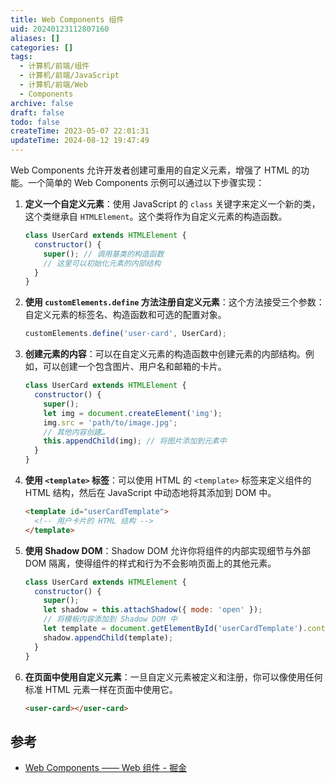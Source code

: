 ```yaml
---
title: Web Components 组件
uid: 20240123112807160
aliases: []
categories: []
tags:
  - 计算机/前端/组件
  - 计算机/前端/JavaScript
  - 计算机/前端/Web
  - Components
archive: false
draft: false
todo: false
createTime: 2023-05-07 22:01:31
updateTime: 2024-08-12 19:47:49
---
```


Web Components 允许开发者创建可重用的自定义元素，增强了 HTML 的功能。一个简单的 Web Components 示例可以通过以下步骤实现：

1. **定义一个自定义元素**：使用 JavaScript 的 `class` 关键字来定义一个新的类，这个类继承自 `HTMLElement`。这个类将作为自定义元素的构造函数。

   ```javascript
   class UserCard extends HTMLElement {
     constructor() {
       super(); // 调用基类的构造函数
       // 这里可以初始化元素的内部结构
     }
   }
   ```

2. **使用 `customElements.define` 方法注册自定义元素**：这个方法接受三个参数：自定义元素的标签名、构造函数和可选的配置对象。

   ```javascript
   customElements.define('user-card', UserCard);
   ```

3. **创建元素的内容**：可以在自定义元素的构造函数中创建元素的内部结构。例如，可以创建一个包含图片、用户名和邮箱的卡片。

   ```javascript
   class UserCard extends HTMLElement {
     constructor() {
       super();
       let img = document.createElement('img');
       img.src = 'path/to/image.jpg';
       // 其他内容创建…
       this.appendChild(img); // 将图片添加到元素中
     }
   }
   ```

4. **使用 `<template>` 标签**：可以使用 HTML 的 `<template>` 标签来定义组件的 HTML 结构，然后在 JavaScript 中动态地将其添加到 DOM 中。

   ```html
   <template id="userCardTemplate">
     <!-- 用户卡片的 HTML 结构 -->
   </template>
   ```

5. **使用 Shadow DOM**：Shadow DOM 允许你将组件的内部实现细节与外部 DOM 隔离，使得组件的样式和行为不会影响页面上的其他元素。

   ```javascript
   class UserCard extends HTMLElement {
     constructor() {
       super();
       let shadow = this.attachShadow({ mode: 'open' });
       // 将模板内容添加到 Shadow DOM 中
       let template = document.getElementById('userCardTemplate').content.cloneNode(true);
       shadow.appendChild(template);
     }
   }
   ```

6. **在页面中使用自定义元素**：一旦自定义元素被定义和注册，你可以像使用任何标准 HTML 元素一样在页面中使用它。

   ```html
   <user-card></user-card>
   ```

## 参考

- [Web Components —— Web 组件 - 掘金](https://juejin.cn/post/7048909361062051876)

